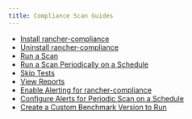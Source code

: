 ```yaml
---
title: Compliance Scan Guides
---
```


<head>
  <link rel="canonical" href="https://ranchermanager.docs.rancher.com/how-to-guides/advanced-user-guides/compliance-scan-guides"/>
</head>

- [Install rancher-compliance](install-rancher-compliance.md)
- [Uninstall rancher-compliance](uninstall-rancher-compliance.md)
- [Run a Scan](run-a-scan.md)
- [Run a Scan Periodically on a Schedule](run-a-scan-periodically-on-a-schedule.md)
- [Skip Tests](skip-tests.md)
- [View Reports](view-reports.md)
- [Enable Alerting for rancher-compliance](enable-alerting-for-rancher-compliance.md)
- [Configure Alerts for Periodic Scan on a Schedule](configure-alerts-for-periodic-scan-on-a-schedule.md)
- [Create a Custom Benchmark Version to Run](create-a-custom-benchmark-version-to-run.md)
